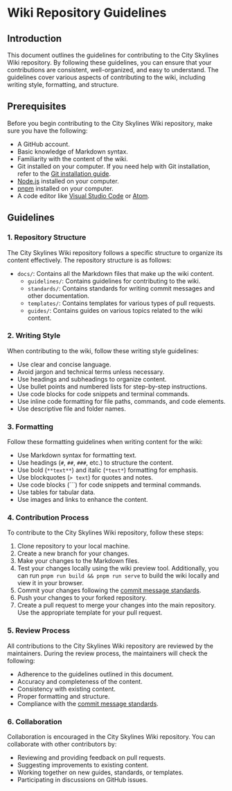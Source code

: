 # Wiki Repository Guidelines

## Introduction

This document outlines the guidelines for contributing to the City Skylines Wiki repository. By following these guidelines, you can ensure that your contributions are consistent, well-organized, and easy to understand. The guidelines cover various aspects of contributing to the wiki, including writing style, formatting, and structure.

## Prerequisites

Before you begin contributing to the City Skylines Wiki repository, make sure you have the following:

- A GitHub account.
- Basic knowledge of Markdown syntax.
- Familiarity with the content of the wiki.
- Git installed on your computer. If you need help with Git installation, refer to the [Git installation guide](gui-001.md).
- [Node.js](https://nodejs.org/) installed on your computer.
- [pnpm](https://pnpm.io/) installed on your computer.
- A code editor like [Visual Studio Code](https://code.visualstudio.com/) or [Atom](https://atom.io/).

## Guidelines

### 1. Repository Structure

The City Skylines Wiki repository follows a specific structure to organize its content effectively. The repository structure is as follows:

- `docs/`: Contains all the Markdown files that make up the wiki content.
  - `guidelines/`: Contains guidelines for contributing to the wiki.
  - `standards/`: Contains standards for writing commit messages and other documentation.
  - `templates/`: Contains templates for various types of pull requests.
  - `guides/`: Contains guides on various topics related to the wiki content.

### 2. Writing Style

When contributing to the wiki, follow these writing style guidelines:

- Use clear and concise language.
- Avoid jargon and technical terms unless necessary.
- Use headings and subheadings to organize content.
- Use bullet points and numbered lists for step-by-step instructions.
- Use code blocks for code snippets and terminal commands.
- Use inline code formatting for file paths, commands, and code elements.
- Use descriptive file and folder names.

### 3. Formatting

Follow these formatting guidelines when writing content for the wiki:

- Use Markdown syntax for formatting text.
- Use headings (`#`, `##`, `###`, etc.) to structure the content.
- Use bold (`**text**`) and italic (`*text*`) formatting for emphasis.
- Use blockquotes (`> text`) for quotes and notes.
- Use code blocks (```) for code snippets and terminal commands.
- Use tables for tabular data.
- Use images and links to enhance the content.

### 4. Contribution Process

To contribute to the City Skylines Wiki repository, follow these steps:

1. Clone repository to your local machine.
2. Create a new branch for your changes.
3. Make your changes to the Markdown files.
4. Test your changes locally using the wiki preview tool. Additionally, you can run `pnpm run build && pnpm run serve` to build the wiki locally and view it in your browser.
5. Commit your changes following the [commit message standards](../standards/std-001.md).
6. Push your changes to your forked repository.
7. Create a pull request to merge your changes into the main repository. Use the appropriate template for your pull request.

### 5. Review Process

All contributions to the City Skylines Wiki repository are reviewed by the maintainers. During the review process, the maintainers will check the following:

- Adherence to the guidelines outlined in this document.
- Accuracy and completeness of the content.
- Consistency with existing content.
- Proper formatting and structure.
- Compliance with the [commit message standards](../standards/std-001.md).

### 6. Collaboration

Collaboration is encouraged in the City Skylines Wiki repository. You can collaborate with other contributors by:

- Reviewing and providing feedback on pull requests.
- Suggesting improvements to existing content.
- Working together on new guides, standards, or templates.
- Participating in discussions on GitHub issues.
